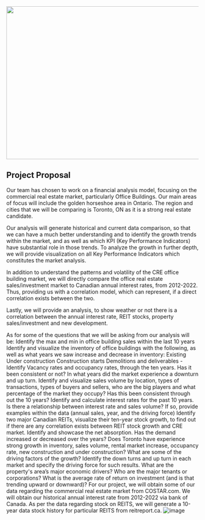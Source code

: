
<img src="https://media.istockphoto.com/photos/futuristic-skyscrapers-at-dusk-picture-id1181546520?k=20&m=1181546520&s=612x612&w=0&h=uDYKdiBzkwL9KOgGelr52wqJJaBd4kJM2GVEqJQIlVw=" width="600" height="400">


## Project Proposal 

Our team has chosen to work on a financial analysis model, focusing on the 
commercial real estate market, particularly Office Buildings. Our main areas 
of focus will include the golden horseshoe area in Ontario. The region and 
cities that we will be comparing is Toronto, ON as it is a strong real estate candidate. 

Our analysis will generate historical and current data comparison, so that we 
can have a much better understanding and to identify the growth trends 
within the market, and as well as which KPI (Key Performance Indicators) 
have substantial role in those trends. To analyze the growth in further depth,
we will provide visualization on all Key Performance Indicators which 
constitutes the market analysis. 

In addition to understand the patterns and volatility of the CRE office building
market, we will directly compare the office real estate sales/investment 
market to Canadian annual interest rates, from 2012-2022. Thus, providing 
us with a correlation model, which can represent, if a direct correlation exists
between the two. 

Lastly, we will provide an analysis, to show weather or not there is a 
correlation between the annual interest rate, REIT stocks, property 
sales/investment and new development. 

As for some of the questions that we will be asking from our analysis will be:
Identify the max and min in office building sales within the last 10 years
Identify and visualize the inventory of office buildings with the following, as well as what years we saw increase and decrease in inventory:
Existing
Under construction
Construction starts
Demolitions and deliverables -Identify Vacancy rates and occupancy rates, through the ten years. Has it been consistent or not? In what years did the market experience a downturn and up turn.
Identify and visualize sales volume by location, types of transactions, types of buyers and sellers, who are the big players and what percentage of the market they occupy? Has this been consistent through out the 10 years?
Identify and calculate interest rates for the past 10 years. Is there a relationship between interest rate and sales volume? If so, provide examples within the data (annual sales, year, and the driving force)
Identify two major Canadian REITs, visualize their ten-year stock growth, to find out if there are any correlation exists between REIT stock growth and CRE market.
Identify and showcase the net absorption. Has the demand increased or decreased over the years?
Does Toronto have experience strong growth in inventory, sales volume, rental market increase, occupancy rate, new construction and under construction? What are some of the driving factors of the growth?
Identify the down turns and up turn in each market and specify the driving force for such results.
What are the property's area’s major economic drivers? Who are the major tenants or corporations? What is the average rate of return on investment (and is that trending upward or downward)?
For our project, we will obtain some of our data regarding the commercial real estate market from COSTAR.com. We will obtain our historical annual interest rate from 2012-2022 via bank of Canada.
As per the data regarding stock on REITS, we will generate a 10-year data stock history for particular REITS from reitreport.ca.
![image](https://user-images.githubusercontent.com/110704328/195997090-072cd290-b842-4273-87d8-a8558b20c780.png)


